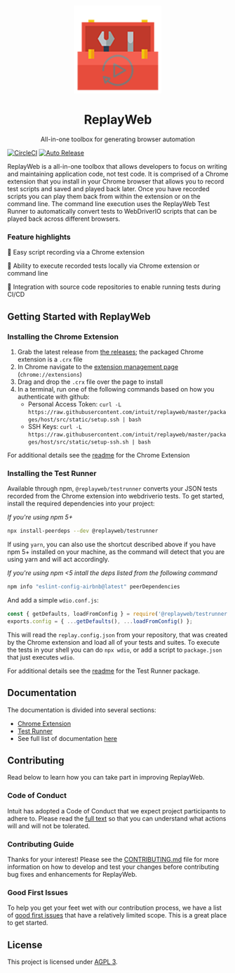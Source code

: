 <div align="center">
  <img width="200" height="200"
    src="./packages/extension/extension/logo.png">
  <h1>ReplayWeb</h1>
  <p>All-in-one toolbox for generating browser automation</p>
</div>

[![CircleCI](https://circleci.com/gh/intuit/ReplayWeb.svg?style=svg)](https://circleci.com/gh/intuit/ReplayWeb)
[![Auto Release](https://img.shields.io/badge/release-auto.svg?colorA=888888&colorB=9B065A&label=auto)](https://github.com/intuit/auto)

ReplayWeb is a all-in-one toolbox that allows developers to focus on writing and maintaining application code, not test code. It is comprised of a Chrome extension that you install in your Chrome browser that allows you to record test scripts and saved and played back later. Once you have recorded scripts you can play them back from within the extension or on the command line. The command line execution uses the ReplayWeb Test Runner to automatically convert tests to WebDriverIO scripts that can be played back across different browsers.

### Feature highlights

:rocket: Easy script recording via a Chrome extension

:rocket: Ability to execute recorded tests locally via Chrome extension or command line

:rocket: Integration with source code repositories to enable running tests during CI/CD

## Getting Started with ReplayWeb

### Installing the Chrome Extension

1. Grab the latest release from [the releases](https://github.com/intuit/ReplayWeb/releases); the packaged Chrome extension is a `.crx` file
2. In Chrome navigate to the [extension management page](chrome://extensions) (`chrome://extensions`)
3. Drag and drop the `.crx` file over the page to install
4. In a terminal, run one of the following commands based on how you authenticate with github:
   - Personal Access Token: `curl -L https://raw.githubusercontent.com/intuit/replayweb/master/packages/host/src/static/setup.ssh | bash`
   - SSH Keys: `curl -L https://raw.githubusercontent.com/intuit/replayweb/master/packages/host/src/static/setup-ssh.sh | bash`

For additional details see the [readme](packages/extension/README.md) for the Chrome Extension

### Installing the Test Runner

Available through npm, `@replayweb/testrunner` converts your JSON tests recorded from the Chrome extension into webdriverio tests. To get started, install the required dependencies into your project:

*If you're using npm 5+*

```sh
npx install-peerdeps --dev @replayweb/testrunner
```

If using `yarn`, you can also use the shortcut described above if you have npm 5+ installed on your machine, as the command will detect that you are using yarn and will act accordingly.

*If you're using npm <5 intall the deps listed from the following command*

```sh
npm info "eslint-config-airbnb@latest" peerDependencies
```

And add a simple `wdio.conf.js`:

```js
const { getDefaults, loadFromConfig } = require('@replayweb/testrunner');
exports.config = { ...getDefaults(), ...loadFromConfig() };
```

This will read the `replay.config.json` from your repository, that was created by the Chrome extension and load all of your tests and suites. To execute the tests in your shell you can do `npx wdio`, or add a script to `package.json` that just executes `wdio`.

For additional details see the [readme](packages/testrunner/README.md) for the Test Runner package.

## Documentation

The documentation is divided into several sections:

- [Chrome Extension](packages/extension/README.md)
- [Test Runner](packages/testrunner/README.md)
- See full list of documentation [here](packages/)

## Contributing

Read below to learn how you can take part in improving ReplayWeb.

### Code of Conduct

Intuit has adopted a Code of Conduct that we expect project participants to adhere to. Please read the [full text](.github/CODE_OF_CONDUCT.md) so that you can understand what actions will and will not be tolerated.

### Contributing Guide

Thanks for your interest! Please see the [CONTRIBUTING.md](.github/CONTRIBUTING.md) file for more information on how to develop and test your changes before contributing bug fixes and enhancements for ReplayWeb.

### Good First Issues

To help you get your feet wet with our contribution process, we have a list of [good first issues](https://github.com/intuit/replayweb/labels/good%20first%20issue) that have a relatively limited scope. This is a great place to get started.

## License

This project is licensed under [AGPL 3](LICENSE).
